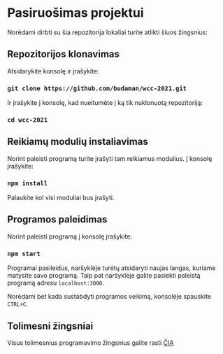 # Pasiruošimas projektui

Norėdami dirbti su šia repozitorija lokaliai turite atlikti šiuos žingsnius:

## Repozitorijos klonavimas

Atsidarykite konsolę ir įrašykite:

### `git clone https://github.com/budaman/wcc-2021.git`

Ir įrašykite į konsolę, kad nueitumėte į ką tik nuklonuotą repozitoriją:

### `cd wcc-2021`

## Reikiamų modulių instaliavimas

Norint paleisti programą turite įrašyti tam reikiamus modulius. Į konsolę įrašykite:

### `npm install`

Palaukite kol visi moduliai bus įrašyti.

## Programos paleidimas

Norint paleisti programą į konsolę įrašykite:

### `npm start`

Programai pasileidus, naršyklėje turėtų atsidaryti naujas langas, kuriame matysite
savo programą. Taip pat naršyklėje galite pasiekti paleistą programą adresu `localhost:3000`.

Norėdami bet kada sustabdyti programos veikimą, konsolėje spauskite `CTRL+C`.

## Tolimesni žingsniai

Visus tolimesnius programavimo žingsnius galite rasti [ČIA](https://docs.google.com/document/d/1Ul4DsagA7N6rf1fEZ0GTBdHBnlswHoviqrVjkiIEB8s/edit?usp=sharing)

